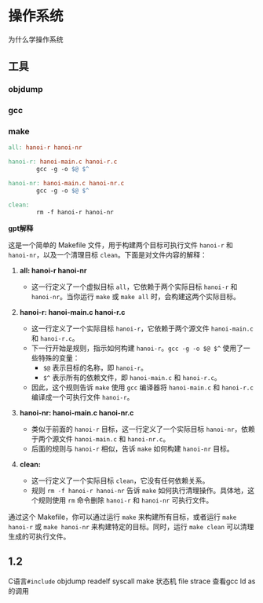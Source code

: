 # 操作系统

为什么学操作系统

## 工具

### objdump

### gcc



### make

```makefile
all: hanoi-r hanoi-nr

hanoi-r: hanoi-main.c hanoi-r.c
        gcc -g -o $@ $^

hanoi-nr: hanoi-main.c hanoi-nr.c
        gcc -g -o $@ $^

clean:
        rm -f hanoi-r hanoi-nr
```

**gpt解释**

这是一个简单的 Makefile 文件，用于构建两个目标可执行文件 `hanoi-r` 和 `hanoi-nr`，以及一个清理目标 `clean`。下面是对文件内容的解释：

1. **all: hanoi-r hanoi-nr**
   - 这一行定义了一个虚拟目标 `all`，它依赖于两个实际目标 `hanoi-r` 和 `hanoi-nr`。当你运行 `make` 或 `make all` 时，会构建这两个实际目标。

2. **hanoi-r: hanoi-main.c hanoi-r.c**
   - 这一行定义了一个实际目标 `hanoi-r`，它依赖于两个源文件 `hanoi-main.c` 和 `hanoi-r.c`。
   - 下一行开始是规则，指示如何构建 `hanoi-r`。`gcc -g -o $@ $^` 使用了一些特殊的变量：
     - `$@` 表示目标的名称，即 `hanoi-r`。
     - `$^` 表示所有的依赖文件，即 `hanoi-main.c` 和 `hanoi-r.c`。
   - 因此，这个规则告诉 `make` 使用 `gcc` 编译器将 `hanoi-main.c` 和 `hanoi-r.c` 编译成一个可执行文件 `hanoi-r`。

3. **hanoi-nr: hanoi-main.c hanoi-nr.c**
   - 类似于前面的 `hanoi-r` 目标，这一行定义了一个实际目标 `hanoi-nr`，依赖于两个源文件 `hanoi-main.c` 和 `hanoi-nr.c`。
   - 后面的规则与 `hanoi-r` 相似，告诉 `make` 如何构建 `hanoi-nr` 目标。

4. **clean:**
   - 这一行定义了一个实际目标 `clean`，它没有任何依赖关系。
   - 规则 `rm -f hanoi-r hanoi-nr` 告诉 `make` 如何执行清理操作。具体地，这个规则使用 `rm` 命令删除 `hanoi-r` 和 `hanoi-nr` 可执行文件。

通过这个 Makefile，你可以通过运行 `make` 来构建所有目标，或者运行 `make hanoi-r` 或 `make hanoi-nr` 来构建特定的目标。同时，运行 `make clean` 可以清理生成的可执行文件。




## 1.2 

C语言`#include`
objdump
readelf
syscall
make
状态机
file
strace 查看gcc ld as的调用